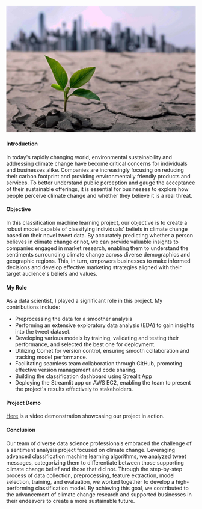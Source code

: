![Image 1](images/climate_change.jpg)

#### Introduction

In today's rapidly changing world, environmental sustainability and addressing climate change have become critical concerns for individuals and businesses alike. Companies are increasingly focusing on reducing their carbon footprint and providing environmentally friendly products and services. To better understand public perception and gauge the acceptance of their sustainable offerings, it is essential for businesses to explore how people perceive climate change and whether they believe it is a real threat.

#### Objective

In this classification machine learning project, our objective is to create a robust model capable of classifying individuals' beliefs in climate change based on their novel tweet data. By accurately predicting whether a person believes in climate change or not, we can provide valuable insights to companies engaged in market research, enabling them to understand the sentiments surrounding climate change across diverse demographics and geographic regions. This, in turn, empowers businesses to make informed decisions and develop effective marketing strategies aligned with their target audience's beliefs and values.

#### My Role

As a data scientist, I played a significant role in this project. My contributions include:

- Preprocessing the data for a smoother analysis
- Performing an extensive exploratory data analysis (EDA) to gain insights into the tweet dataset.
- Developing various models by training, validating and testing their performance, and selected the best one for deployment.
- Utilizing Comet for version control, ensuring smooth collaboration and tracking model performance.
- Facilitating seamless team collaboration through GitHub, promoting effective version management and code sharing.
- Building the classification dashboard using Strealit App
- Deploying the Streamlit app on AWS EC2, enabling the team to present the project's results effectively to stakeholders.

#### Project Demo

[Here](https://youtu.be/iO6yFYPNPA0?si=SX4RY3Tmut51dkj0) is a video demonstration showcasing our project in action.

#### Conclusion

Our team of diverse data science professionals embraced the challenge of a sentiment analysis project focused on climate change. Leveraging advanced classification machine learning algorithms, we analyzed tweet messages, categorizing them to differentiate between those supporting climate change belief and those that did not. Through the step-by-step process of data collection, preprocessing, feature extraction, model selection, training, and evaluation, we worked together to develop a high-performing classification model. By achieving this goal, we contributed to the advancement of climate change research and supported businesses in their endeavors to create a more sustainable future.
